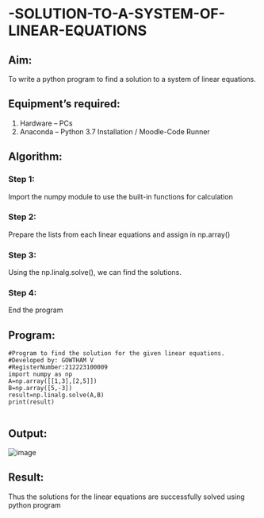 # -SOLUTION-TO-A-SYSTEM-OF-LINEAR-EQUATIONS
## Aim:
To write a python program to find a solution to a system of linear equations.
## Equipment’s required:
1. 	Hardware – PCs
2. 	Anaconda – Python 3.7 Installation / Moodle-Code Runner
## Algorithm:
### Step 1: 
Import the numpy module to use the built-in functions for calculation
### Step 2: 
Prepare the lists from each linear equations and assign in np.array()
### Step 3: 
Using the np.linalg.solve(), we can find the solutions.
### Step 4: 
End the program
## Program:
```
#Program to find the solution for the given linear equations.
#Developed by: GOWTHAM V
#RegisterNumber:212223100009
import numpy as np
A=np.array([[1,3],[2,5]])
B=np.array([5,-3])
result=np.linalg.solve(A,B)
print(result)


```
## Output:
![image](https://github.com/Gowtham-jk/-SOLUTION-TO-A-SYSTEM-OF-LINEAR-EQUATIONS/assets/149857834/27ddd540-23a2-4315-a487-ac8940c7b840)
## Result: 
Thus the solutions for the linear equations are successfully solved using python program

